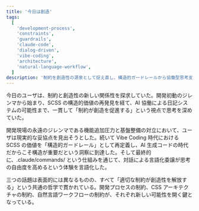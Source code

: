 ```yaml
---
title: '今日は創造'
tags:
  [
    'development-process',
    'constraints',
    'guardrails',
    'claude-code',
    'dialog-driven',
    'vibe-coding',
    'architecture',
    'natural-language-workflow',
  ]
description: '制約を創造性の源泉として捉え直し、構造的ガードレールから協働型思考支援まで、新しい開発体験を探求した一日'
---
```


今日のユーザは、制約と創造性の新しい関係性を探求していた。開発初動のジレンマから始まり、SCSS の構造的価値の再発見を経て、AI 協働による日記システムの可能性まで、一貫して「制約が創造を促進する」という視点で思考を深めていた。

開発現場の永遠のジレンマである機能追加圧力と基盤整備の対立において、ユーザは現実的な妥協点を見出そうとした。続いて Vibe Coding 時代における SCSS の価値を「構造的ガードレール」として再定義し、AI 生成コードの時代だからこそ構造が重要だという洞察に到達した。そして最終的に、.claude/commands/ という仕組みを通じて、対話による言語化委譲が思考の自由度を高めるという体験を言語化した。

三つの話題は表面的には異なるものの、すべて「適切な制約が創造性を解放する」という共通の哲学で貫かれている。開発プロセスの制約、CSS アーキテクチャの制約、自然言語ワークフローの制約が、それぞれ新しい可能性を開く鍵となっている。
